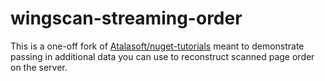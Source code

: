 # wingscan-streaming-order
This is a one-off fork of [Atalasoft/nuget-tutorials](https://github.com/Atalasoft/nuget-tutorials) meant to demonstrate passing in additional data you can use to reconstruct scanned page order on the server.